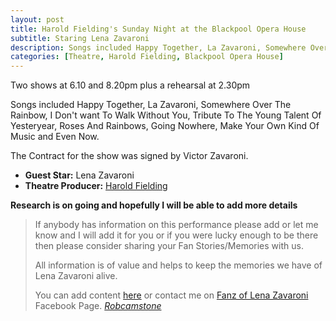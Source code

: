 ```yaml
---
layout: post
title: Harold Fielding's Sunday Night at the Blackpool Opera House
subtitle: Staring Lena Zavaroni
description: Songs included Happy Together, La Zavaroni, Somewhere Over The Rainbow, I Don't want To Walk Without You, Tribute To The Young Talent Of Yesteryear, Roses And Rainbows, Going Nowhere, Make Your Own Kind Of Music and Even Now.
categories: [Theatre, Harold Fielding, Blackpool Opera House]
---
```


Two shows at 6.10 and 8.20pm plus a rehearsal at 2.30pm

Songs included Happy Together, La Zavaroni, Somewhere Over The Rainbow, I Don't want To Walk Without You, Tribute To The Young Talent Of Yesteryear, Roses And Rainbows, Going Nowhere, Make Your Own Kind Of Music and Even Now.

The Contract for the show was signed by Victor Zavaroni.

* **Guest Star:** Lena Zavaroni
* **Theatre Producer:** [Harold Fielding](/biographies/harold-fielding.html)

**Research is on going and hopefully I will be able to add more details**
> If anybody has information on this performance please add or let me know and I will add it for you or if you were lucky enough to be there then please consider sharing your Fan Stories/Memories with us.
>
> All information is of value and helps to keep the memories we have of Lena Zavaroni alive.
>
> You can add content [here](https://github.com/FanzOfLenaZavaroni/fanzoflenazavaroni.github.io) or contact me on [Fanz of Lena Zavaroni](https://www.facebook.com/fanzoflenazavaroni) Facebook Page.
<cite>[Robcamstone](https://m.me/fanzoflenazavaroni)</cite>
